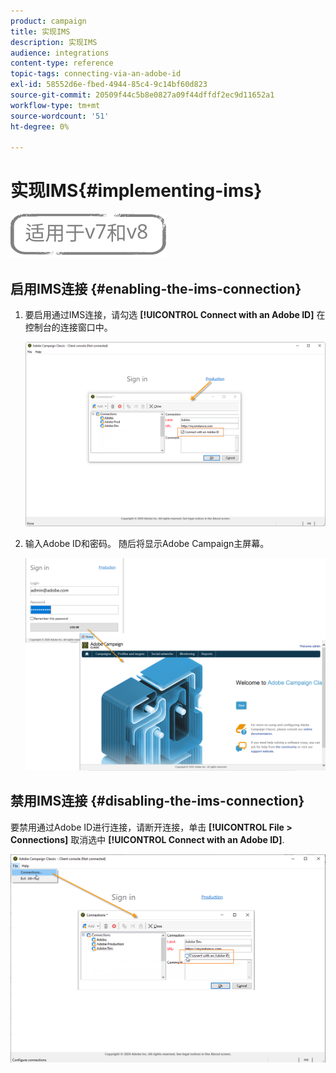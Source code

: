 ```yaml
---
product: campaign
title: 实现IMS
description: 实现IMS
audience: integrations
content-type: reference
topic-tags: connecting-via-an-adobe-id
exl-id: 58552d6e-fbed-4944-85c4-9c14bf60d823
source-git-commit: 20509f44c5b8e0827a09f44dffdf2ec9d11652a1
workflow-type: tm+mt
source-wordcount: '51'
ht-degree: 0%

---
```


# 实现IMS{#implementing-ims}

![](../../assets/common.svg)

## 启用IMS连接 {#enabling-the-ims-connection}

1. 要启用通过IMS连接，请勾选 **[!UICONTROL Connect with an Adobe ID]** 在控制台的连接窗口中。

   ![](assets/ims_1.png)

1. 输入Adobe ID和密码。 随后将显示Adobe Campaign主屏幕。

   ![](assets/ims_2.png)

## 禁用IMS连接 {#disabling-the-ims-connection}

要禁用通过Adobe ID进行连接，请断开连接，单击 **[!UICONTROL File > Connections]** 取消选中 **[!UICONTROL Connect with an Adobe ID]**.

![](assets/ims_4.png)
